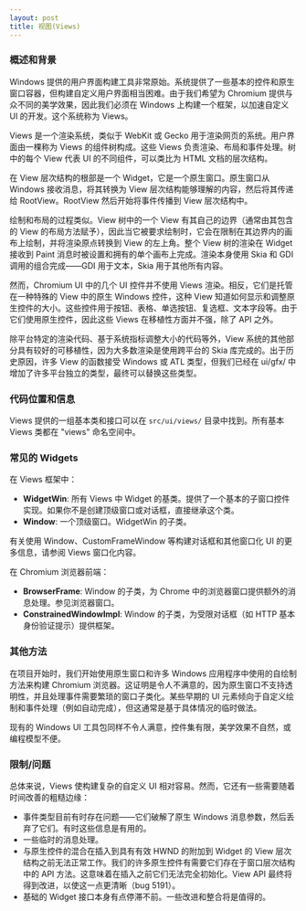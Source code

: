 ```yaml
---
layout: post
title: 视图(Views)
---
```


### 概述和背景

Windows 提供的用户界面构建工具非常原始。系统提供了一些基本的控件和原生窗口容器，但构建自定义用户界面相当困难。由于我们希望为 Chromium 提供与众不同的美学效果，因此我们必须在 Windows 上构建一个框架，以加速自定义 UI 的开发。这个系统称为 Views。

Views 是一个渲染系统，类似于 WebKit 或 Gecko 用于渲染网页的系统。用户界面由一棵称为 Views 的组件树构成。这些 Views 负责渲染、布局和事件处理。树中的每个 View 代表 UI 的不同组件，可以类比为 HTML 文档的层次结构。

在 View 层次结构的根部是一个 Widget，它是一个原生窗口。原生窗口从 Windows 接收消息，将其转换为 View 层次结构能够理解的内容，然后将其传递给 RootView。RootView 然后开始将事件传播到 View 层次结构中。

绘制和布局的过程类似。View 树中的一个 View 有其自己的边界（通常由其包含的 View 的布局方法赋予），因此当它被要求绘制时，它会在限制在其边界内的画布上绘制，并将渲染原点转换到 View 的左上角。整个 View 树的渲染在 Widget 接收到 Paint 消息时被设置和拥有的单个画布上完成。渲染本身使用 Skia 和 GDI 调用的组合完成——GDI 用于文本，Skia 用于其他所有内容。

然而，Chromium UI 中的几个 UI 控件并不使用 Views 渲染。相反，它们是托管在一种特殊的 View 中的原生 Windows 控件，这种 View 知道如何显示和调整原生控件的大小。这些控件用于按钮、表格、单选按钮、复选框、文本字段等。由于它们使用原生控件，因此这些 Views 在移植性方面并不强，除了 API 之外。

除平台特定的渲染代码、基于系统指标调整大小的代码等外，View 系统的其他部分具有较好的可移植性，因为大多数渲染是使用跨平台的 Skia 库完成的。出于历史原因，许多 View 的函数接受 Windows 或 ATL 类型，但我们已经在 ui/gfx/ 中增加了许多平台独立的类型，最终可以替换这些类型。

### 代码位置和信息

Views 提供的一组基本类和接口可以在 `src/ui/views/` 目录中找到。所有基本 Views 类都在 "views" 命名空间中。

### 常见的 Widgets

在 Views 框架中：

- **WidgetWin**: 所有 Views 中 Widget 的基类。提供了一个基本的子窗口控件实现。如果你不是创建顶级窗口或对话框，直接继承这个类。
- **Window**: 一个顶级窗口。WidgetWin 的子类。

有关使用 Window、CustomFrameWindow 等构建对话框和其他窗口化 UI 的更多信息，请参阅 Views 窗口化内容。

在 Chromium 浏览器前端：

- **BrowserFrame**: Window 的子类，为 Chrome 中的浏览器窗口提供额外的消息处理。参见浏览器窗口。
- **ConstrainedWindowImpl**: Window 的子类，为受限对话框（如 HTTP 基本身份验证提示）提供框架。

### 其他方法

在项目开始时，我们开始使用原生窗口和许多 Windows 应用程序中使用的自绘制方法来构建 Chromium 浏览器。这证明是令人不满意的，因为原生窗口不支持透明性，并且处理事件需要繁琐的窗口子类化。某些早期的 UI 元素倾向于自定义绘制和事件处理（例如自动完成），但这通常是基于具体情况的临时做法。

现有的 Windows UI 工具包同样不令人满意，控件集有限，美学效果不自然，或编程模型不便。

### 限制/问题

总体来说，Views 使构建复杂的自定义 UI 相对容易。然而，它还有一些需要随着时间改善的粗糙边缘：

- 事件类型目前有时存在问题——它们破解了原生 Windows 消息参数，然后丢弃了它们。有时这些信息是有用的。
- 一些临时的消息处理。
- 与原生控件的混合在插入到具有有效 HWND 的附加到 Widget 的 View 层次结构之前无法正常工作。我们的许多原生控件有需要它们存在于窗口层次结构中的 API 方法。这意味着在插入之前它们无法完全初始化。View API 最终将得到改进，以使这一点更清晰（bug 5191）。
- 基础的 Widget 接口本身有点停滞不前。一些改进和整合将是值得的。
